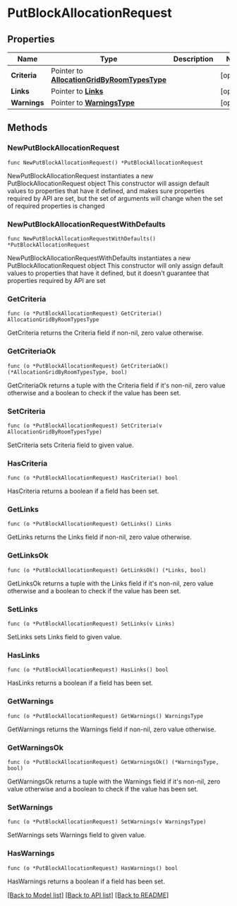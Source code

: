 # PutBlockAllocationRequest

## Properties

Name | Type | Description | Notes
------------ | ------------- | ------------- | -------------
**Criteria** | Pointer to [**AllocationGridByRoomTypesType**](AllocationGridByRoomTypesType.md) |  | [optional] 
**Links** | Pointer to [**Links**](Links.md) |  | [optional] 
**Warnings** | Pointer to [**WarningsType**](WarningsType.md) |  | [optional] 

## Methods

### NewPutBlockAllocationRequest

`func NewPutBlockAllocationRequest() *PutBlockAllocationRequest`

NewPutBlockAllocationRequest instantiates a new PutBlockAllocationRequest object
This constructor will assign default values to properties that have it defined,
and makes sure properties required by API are set, but the set of arguments
will change when the set of required properties is changed

### NewPutBlockAllocationRequestWithDefaults

`func NewPutBlockAllocationRequestWithDefaults() *PutBlockAllocationRequest`

NewPutBlockAllocationRequestWithDefaults instantiates a new PutBlockAllocationRequest object
This constructor will only assign default values to properties that have it defined,
but it doesn't guarantee that properties required by API are set

### GetCriteria

`func (o *PutBlockAllocationRequest) GetCriteria() AllocationGridByRoomTypesType`

GetCriteria returns the Criteria field if non-nil, zero value otherwise.

### GetCriteriaOk

`func (o *PutBlockAllocationRequest) GetCriteriaOk() (*AllocationGridByRoomTypesType, bool)`

GetCriteriaOk returns a tuple with the Criteria field if it's non-nil, zero value otherwise
and a boolean to check if the value has been set.

### SetCriteria

`func (o *PutBlockAllocationRequest) SetCriteria(v AllocationGridByRoomTypesType)`

SetCriteria sets Criteria field to given value.

### HasCriteria

`func (o *PutBlockAllocationRequest) HasCriteria() bool`

HasCriteria returns a boolean if a field has been set.

### GetLinks

`func (o *PutBlockAllocationRequest) GetLinks() Links`

GetLinks returns the Links field if non-nil, zero value otherwise.

### GetLinksOk

`func (o *PutBlockAllocationRequest) GetLinksOk() (*Links, bool)`

GetLinksOk returns a tuple with the Links field if it's non-nil, zero value otherwise
and a boolean to check if the value has been set.

### SetLinks

`func (o *PutBlockAllocationRequest) SetLinks(v Links)`

SetLinks sets Links field to given value.

### HasLinks

`func (o *PutBlockAllocationRequest) HasLinks() bool`

HasLinks returns a boolean if a field has been set.

### GetWarnings

`func (o *PutBlockAllocationRequest) GetWarnings() WarningsType`

GetWarnings returns the Warnings field if non-nil, zero value otherwise.

### GetWarningsOk

`func (o *PutBlockAllocationRequest) GetWarningsOk() (*WarningsType, bool)`

GetWarningsOk returns a tuple with the Warnings field if it's non-nil, zero value otherwise
and a boolean to check if the value has been set.

### SetWarnings

`func (o *PutBlockAllocationRequest) SetWarnings(v WarningsType)`

SetWarnings sets Warnings field to given value.

### HasWarnings

`func (o *PutBlockAllocationRequest) HasWarnings() bool`

HasWarnings returns a boolean if a field has been set.


[[Back to Model list]](../README.md#documentation-for-models) [[Back to API list]](../README.md#documentation-for-api-endpoints) [[Back to README]](../README.md)


